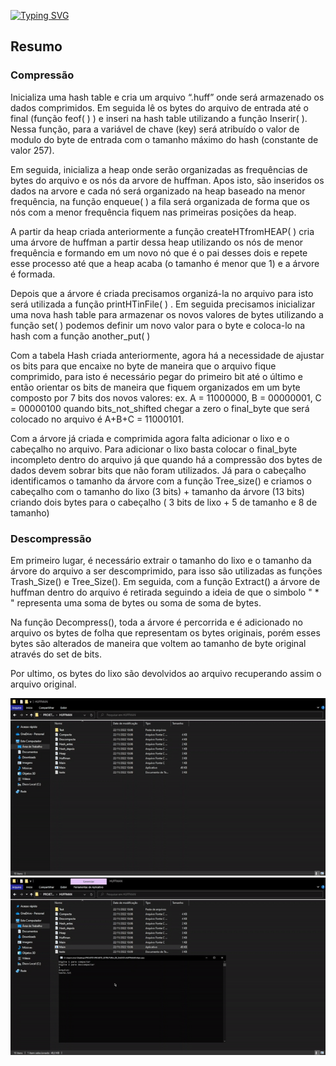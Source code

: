 [![Typing SVG](https://readme-typing-svg.herokuapp.com?font=Ubuntu&size=20&color=17CE1D&center=true&lines=HUFFMAN+COMPRESSION)](https://git.io/typing-svg)
<h2>Resumo</h2>
<h3>Compressão</h3>
<p> Inicializa uma hash table e cria um arquivo “.huff” onde será armazenado os dados comprimidos. Em seguida lê os bytes do arquivo de entrada até o final (função feof( ) )  e inseri na hash table utilizando a função Inserir( ). Nessa função, para a variável de chave (key) será atribuído o valor de modulo do byte de entrada com o tamanho máximo do hash (constante de valor 257). </p>
<p> Em seguida, inicializa a heap onde serão organizadas as frequências de bytes do arquivo e os nós da arvore de huffman. Apos isto, são inseridos os dados na arvore e cada nó será organizado na heap baseado na menor frequência, na função enqueue( ) a fila será organizada de forma que os nós com a menor frequência fiquem nas primeiras posições da heap.</p>
<p> A partir da heap criada anteriormente a função createHTfromHEAP( ) cria uma árvore de huffman a partir dessa heap utilizando os nós de menor frequência e formando em um novo nó que é o pai desses dois e repete esse processo até que a heap acaba (o tamanho é menor que 1) e a árvore é formada. </p>
<p> Depois que a árvore é criada precisamos organizá-la no arquivo para isto será utilizada a função printHTinFile( ) . Em seguida precisamos inicializar uma nova hash table para armazenar os novos valores de bytes utilizando a função set( ) podemos definir um novo valor para o byte e coloca-lo na hash com a função another_put( ) </p>
<p> Com a tabela Hash criada anteriormente, agora há a necessidade de ajustar os bits para que encaixe no byte de maneira que o arquivo fique comprimido, para isto é necessário pegar do primeiro bit até o último e então orientar os bits de maneira que fiquem organizados em um byte composto por 7 bits dos novos valores: ex. A = 11000000, B = 00000001, C = 00000100 quando bits_not_shifted chegar a zero o final_byte que será colocado no arquivo é A+B+C = 11000101.</p>
<p> Com a árvore já criada e comprimida agora falta adicionar o lixo e o cabeçalho no arquivo. Para adicionar o lixo basta colocar o final_byte incompleto dentro do arquivo já que quando há a compressão dos bytes de dados devem sobrar bits que não foram utilizados. Já para o cabeçalho identificamos o tamanho da árvore com a função Tree_size() e criamos o cabeçalho com o tamanho do lixo (3 bits) + tamanho da árvore (13 bits) criando dois bytes para o cabeçalho ( 3 bits de lixo + 5 de tamanho e 8 de tamanho) </p>
<h3>Descompressão</h3>
<p> Em primeiro lugar, é necessário extrair o tamanho do lixo e o tamanho da árvore do arquivo a ser descomprimido, para isso são utilizadas as funções Trash_Size() e Tree_Size(). Em seguida, com a função Extract() a árvore de huffman dentro do arquivo é retirada seguindo a ideia de que o simbolo " * " representa uma soma de bytes ou soma de soma de bytes.</p>
<p> Na função Decompress(), toda a árvore é percorrida e é adicionado no arquivo os bytes de folha que representam os bytes originais, porém esses bytes são alterados de maneira que voltem ao tamanho de byte original através do set de bits.</p>
<p> Por ultimo, os bytes do lixo são devolvidos ao arquivo recuperando assim o arquivo original.</p>
<img src="huffgif1.gif">
<img src="huffgif2.gif">
